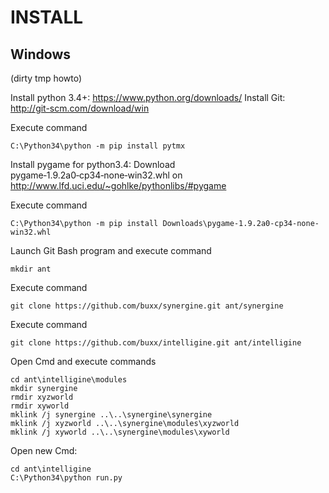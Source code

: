 INSTALL
=====================

Windows
--------------------

(dirty tmp howto)

Install python 3.4+: https://www.python.org/downloads/
Install Git: http://git-scm.com/download/win

Execute command 
````
C:\Python34\python -m pip install pytmx
````
Install pygame for python3.4: Download pygame‑1.9.2a0‑cp34‑none‑win32.whl on http://www.lfd.uci.edu/~gohlke/pythonlibs/#pygame

Execute command 
````
C:\Python34\python -m pip install Downloads\pygame-1.9.2a0-cp34-none-win32.whl
````
Launch Git Bash program and execute command 
````
mkdir ant
````

Execute command 
````
git clone https://github.com/buxx/synergine.git ant/synergine
````

Execute command 
````
git clone https://github.com/buxx/intelligine.git ant/intelligine
````

Open Cmd and execute commands 
````
cd ant\intelligine\modules
mkdir synergine
rmdir xyzworld
rmdir xyworld
mklink /j synergine ..\..\synergine\synergine
mklink /j xyzworld ..\..\synergine\modules\xyzworld
mklink /j xyworld ..\..\synergine\modules\xyworld
````

Open new Cmd:
````
cd ant\intelligine
C:\Python34\python run.py
````
